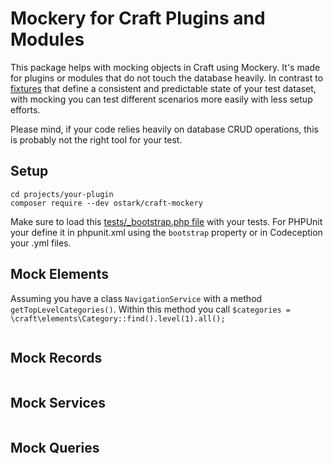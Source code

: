# Mockery for Craft Plugins and Modules

This package helps with mocking objects in Craft using Mockery.
It's made for plugins or modules that do not touch the database heavily. In contrast to [fixtures](https://craftcms.com/docs/3.x/testing/testing-craft/fixtures.html) that define a consistent and predictable state of your test dataset, with mocking you can test different scenarios more easily with less setup efforts.

Please mind, if your code relies heavily on database CRUD operations, this is probably not the right tool for your test.

## Setup 

```
cd projects/your-plugin
composer require --dev ostark/craft-mockery
```

Make sure to load this [tests/_bootstrap.php file](_bootstrap.example.php) with your tests. For PHPUnit your define it in phpunit.xml using the `bootstrap` property or in Codeception your .yml files.

## Mock Elements

Assuming you have a class `NavigationService` with a method `getTopLevelCategories()`. Within this method you call
`$categories = \craft\elements\Category::find().level(1).all();` 

```
```


## Mock Records

```
```

## Mock Services  

```
```


## Mock Queries  

```
```
